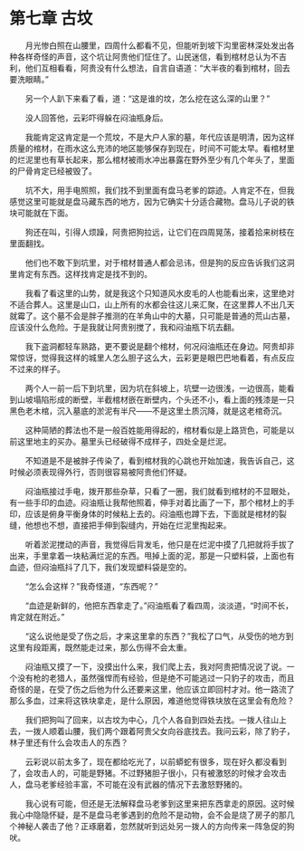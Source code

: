 # 第七章 古坟


　　月光惨白照在山腰里，四周什么都看不见，但能听到坡下沟里密林深处发出各种各样奇怪的声音，这个坑让阿贵他们怔住了。山民迷信，看到棺材总认为不吉利，他们互相看看，阿贵没有什么想法，自言自语道：“大半夜的看到棺材，回去要洗眼睛。”

　　另一个人趴下来看了看，道：“这是谁的坟，怎么挖在这么深的山里？”

　　没人回答他，云彩吓得躲在闷油瓶身后。

　　我能肯定这肯定是一个荒坟，不是大户人家的墓，年代应该是明清，因为这样质量的棺材，在雨水这么充沛的地区能够保存到现在，时间不可能太早。看棺材里的烂泥里也有草长起来，那么棺材被雨水冲出暴露在野外至少有几个年头了，里面的尸骨肯定已经被毁了。

　　坑不大，用手电照照，我们找不到里面有盘马老爹的踪迹。人肯定不在，但我感觉这里可能就是盘马藏东西的地方，因为它确实十分适合藏物。盘马儿子说的铁块可能就在下面。

　　狗还在叫，引得人烦躁，阿贵把狗拉远，让它们在四周晃荡，接着拾来树枝在里面翻找。

　　他们也不敢下到坑里，对于棺材普通人都会忌讳，但是狗的反应告诉我们这洞里肯定有东西。这样找肯定是找不到的。

　　我看了看这里的山势，就是我这个只知道风水皮毛的人也能看出来，这里绝对不适合葬人。这里是山口，山上所有的水都会往这儿来汇聚，在这里葬人不出几天就霉了。这个墓不会是胖子推测的在羊角山中的大墓，只可能是普通的荒山古墓，应该没什么危险。于是我就让阿贵别搅了，我和闷油瓶下坑去翻。

　　我下盗洞都轻车熟路，更不要说是翻个棺材，何况闷油瓶还在身边。阿贵却非常惊讶，觉得我这样的城里人怎么胆子这么大，云彩更是眼巴巴地看着，有点反应不过来的样子。

　　两个人一前一后下到坑里，因为坑在斜坡上，坑壁一边很浅，一边很高，能看到山坡塌陷形成的断壁，半截棺材嵌在断壁内，个头还不小，看上面的残漆是一只黑色老木棺，沉入墓底的淤泥有半尺——不是这里土质沉降，就是这老棺奇沉。

　　这种简陋的葬法也不是一般百姓能用得起的，棺材看似是上路货色，可能是以前这里地主的买办。墓里头已经破得不成样子，四处全是烂泥。

　　不知道是不是被胖子传染了，看到棺材我的心跳也开始加速，我告诉自己，这时候必须表现得外行，否则很容易被阿贵他们怀疑。

　　闷油瓶接过手电，拨开那些杂草，只看了一圈，我们就看到棺材的不显眼处，有一些手印的血迹。闷油瓶让我帮他照着，伸手对着比画了一下，那个棺材上的手印，应该是俯身平衡身体的时候粘上去的。闷油瓶也蹲下去，下面就是棺材的裂缝，他想也不想，直接把手伸到裂缝内，开始在烂泥里掏起来。

　　听着淤泥搅动的声音，我觉得后背发毛，他只是在烂泥中摸了几把就将手拔了出来，手里拿着一块粘满烂泥的东西。甩掉上面的泥，那是一只塑料袋，上面也有血迹，但闷油瓶抖了几下，我们发现塑料袋是空的。

　　“怎么会这样？”我奇怪道，“东西呢？”

　　“血迹是新鲜的，他把东西拿走了。”闷油瓶看了看四周，淡淡道，“时间不长，肯定就在附近。”

　　“这么说他是受了伤之后，才来这里拿的东西？”我松了口气，从受伤的地方到这里有段距离，既然能走过来，那么伤得不会太重。

　　闷油瓶又摸了一下，没摸出什么来，我们爬上去，我对阿贵把情况说了说。一个没有枪的老猎人，虽然强悍而有经验，但是绝不可能逃过一只豹子的攻击，而且奇怪的是，在受了伤之后他为什么还要来这里，他应该立即回村才对。他一路流了那么多血，过来将这铁块拿走，是什么原因，难道他觉得铁块放在这里会有危险？

　　我们把狗叫了回来，以古坟为中心，几个人各自到四处去找。一拨人往山上去，一拨人顺着山腰，我们两个跟着阿贵父女向谷底找去。我问云彩，除了豹子，林子里还有什么会攻击人的东西？

　　云彩说以前太多了，现在都给吃光了，以前蟒蛇有很多，现在好久都没看到了，会攻击人的，可能是野猪。不过野猪胆子很小，只有被激怒的时候才会攻击人，盘马老爹经验丰富，不可能在没有武器的情况下去激怒野猪的。

　　我心说有可能，但还是无法解释盘马老爹到这里来把东西拿走的原因。这时候我心中隐隐怀疑，是不是盘马老爹遇到的危险不是动物，会不会是烧了房子的那几个神秘人袭击了他？正琢磨着，忽然就听到远处另一拨人的方向传来一阵急促的狗吠。 

